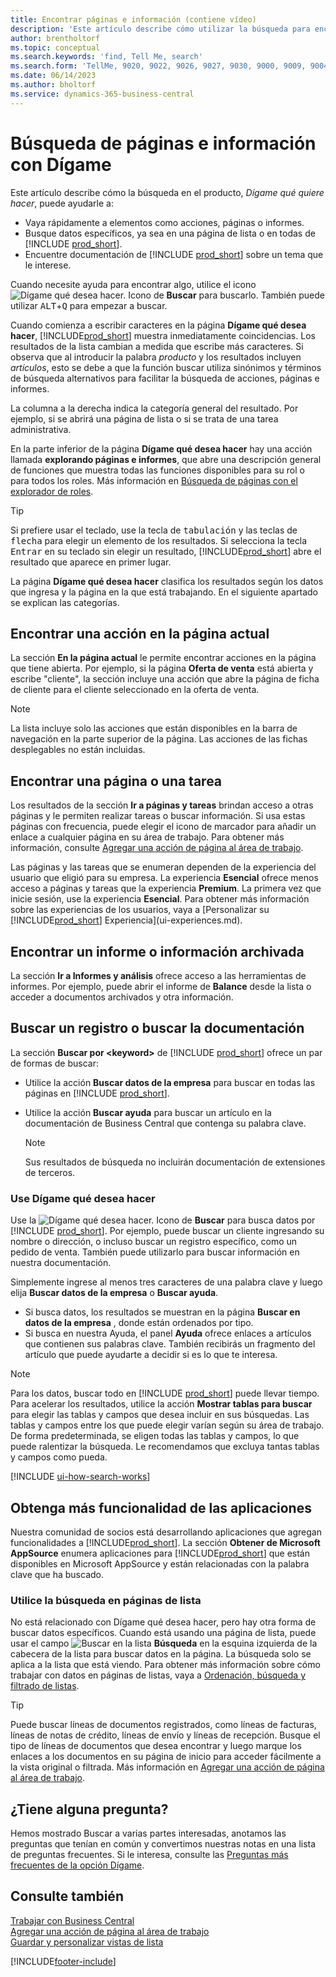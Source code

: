 ```yaml
---
title: Encontrar páginas e información (contiene vídeo)
description: 'Este artículo describe cómo utilizar la búsqueda para encontrar acciones, páginas, informes, documentación y datos, así como otras aplicaciones y servicios de consultoría.'
author: brentholtorf
ms.topic: conceptual
ms.search.keywords: 'find, Tell Me, search'
ms.search.form: 'TellMe, 9020, 9022, 9026, 9027, 9030, 9000, 9009, 9004, 9005, 9024, 9006, 9007, 9010, 9016, 9017'
ms.date: 06/14/2023
ms.author: bholtorf
ms.service: dynamics-365-business-central
---
```

# Búsqueda de páginas e información con Dígame

Este artículo describe cómo la búsqueda en el producto, *Dígame qué quiere hacer*, puede ayudarle a: 

* Vaya rápidamente a elementos como acciones, páginas o informes.
* Busque datos específicos, ya sea en una página de lista o en todas de [!INCLUDE [prod_short](includes/prod_short.md)].
* Encuentre documentación de [!INCLUDE [prod_short](includes/prod_short.md)] sobre un tema que le interese.

<!-- ![!VIDEO https://go.microsoft.com/fwlink/?linkid=2086048] -->

Cuando necesite ayuda para encontrar algo, utilice el icono ![Dígame qué desea hacer.](media/ui-search/search.png "Buscar página o informe") Icono de **Buscar** para buscarlo. También puede utilizar <kbd>ALT</kbd>+<kbd>Q</kbd> para empezar a buscar.

Cuando comienza a escribir caracteres en la página **Dígame qué desea hacer**, [!INCLUDE[prod_short](includes/prod_short.md)] muestra inmediatamente coincidencias. Los resultados de la lista cambian a medida que escribe más caracteres. Si observa que al introducir la palabra *producto* y los resultados incluyen *artículos*, esto se debe a que la función buscar utiliza sinónimos y términos de búsqueda alternativos para facilitar la búsqueda de acciones, páginas e informes.

La columna a la derecha indica la categoría general del resultado. Por ejemplo, si se abrirá una página de lista o si se trata de una tarea administrativa.  

En la parte inferior de la página **Dígame qué desea hacer** hay una acción llamada **explorando páginas e informes**, que abre una descripción general de funciones que muestra todas las funciones disponibles para su rol o para todos los roles. Más información en [Búsqueda de páginas con el explorador de roles](ui-role-explorer.md).

> [!TIP]  
> Si prefiere usar el teclado, use la tecla de <kbd>tabulación</kbd> y las teclas de <kbd>flecha</kbd> para elegir un elemento de los resultados. Si selecciona la tecla <kbd>Entrar</kbd> en su teclado sin elegir un resultado, [!INCLUDE[prod_short](includes/prod_short.md)] abre el resultado que aparece en primer lugar.

La página **Dígame qué desea hacer** clasifica los resultados según los datos que ingresa y la página en la que está trabajando. En el siguiente apartado se explican las categorías.

## Encontrar una acción en la página actual

La sección **En la página actual** le permite encontrar acciones en la página que tiene abierta. Por ejemplo, si la página **Oferta de venta** está abierta y escribe "cliente", la sección incluye una acción que abre la página de ficha de cliente para el cliente seleccionado en la oferta de venta.

> [!NOTE]  
> La lista incluye solo las acciones que están disponibles en la barra de navegación en la parte superior de la página. Las acciones de las fichas desplegables no están incluidas.  

## Encontrar una página o una tarea

Los resultados de la sección **Ir a páginas y tareas** brindan acceso a otras páginas y le permiten realizar tareas o buscar información. Si usa estas páginas con frecuencia, puede elegir el icono de marcador para añadir un enlace a cualquier página en su área de trabajo. Para obtener más información, consulte [Agregar una acción de página al área de trabajo](ui-bookmarks.md).

Las páginas y las tareas que se enumeran dependen de la experiencia del usuario que eligió para su empresa. La experiencia **Esencial** ofrece menos acceso a páginas y tareas que la experiencia **Premium**. La primera vez que inicie sesión, use la experiencia **Esencial**. Para obtener más información sobre las experiencias de los usuarios, vaya a [Personalizar su [!INCLUDE[prod_short](includes/prod_short.md)] Experiencia](ui-experiences.md).

## Encontrar un informe o información archivada

La sección **Ir a Informes y análisis** ofrece acceso a las herramientas de informes. Por ejemplo, puede abrir el informe de **Balance** desde la lista o acceder a documentos archivados y otra información.  

## Buscar un registro o buscar la documentación

La sección **Buscar por \<keyword\>** de [!INCLUDE [prod_short](includes/prod_short.md)] ofrece un par de formas de buscar:

* Utilice la acción **Buscar datos de la empresa** para buscar en todas las páginas en [!INCLUDE [prod_short](includes/prod_short.md)].
* Utilice la acción **Buscar ayuda** para buscar un artículo en la documentación de Business Central que contenga su palabra clave.

  > [!NOTE]  
  > Sus resultados de búsqueda no incluirán documentación de extensiones de terceros.

### Use Dígame qué desea hacer

Use la ![Dígame qué desea hacer.](media/ui-search/search.png "Buscar página o informe") Icono de **Buscar** para busca datos por [!INCLUDE [prod_short](includes/prod_short.md)]. Por ejemplo, puede buscar un cliente ingresando su nombre o dirección, o incluso buscar un registro específico, como un pedido de venta. También puede utilizarlo para buscar información en nuestra documentación.

Simplemente ingrese al menos tres caracteres de una palabra clave y luego elija **Buscar datos de la empresa** o **Buscar ayuda**.

* Si busca datos, los resultados se muestran en la página **Buscar en datos de la empresa** , donde están ordenados por tipo.  
* Si busca en nuestra Ayuda, el panel **Ayuda** ofrece enlaces a artículos que contienen sus palabras clave. También recibirás un fragmento del artículo que puede ayudarte a decidir si es lo que te interesa.

> [!NOTE]
> Para los datos, buscar todo en [!INCLUDE [prod_short](includes/prod_short.md)] puede llevar tiempo. Para acelerar los resultados, utilice la acción **Mostrar tablas para buscar** para elegir las tablas y campos que desea incluir en sus búsquedas. Las tablas y campos entre los que puede elegir varían según su área de trabajo. De forma predeterminada, se eligen todas las tablas y campos, lo que puede ralentizar la búsqueda. Le recomendamos que excluya tantas tablas y campos como pueda.

[!INCLUDE [ui-how-search-works](includes/ui-how-search-works.md)]

## Obtenga más funcionalidad de las aplicaciones

Nuestra comunidad de socios está desarrollando aplicaciones que agregan funcionalidades a [!INCLUDE[prod_short](includes/prod_short.md)]. La sección **Obtener de Microsoft AppSource** enumera aplicaciones para [!INCLUDE[prod_short](includes/prod_short.md)] que están disponibles en Microsoft AppSource y están relacionadas con la palabra clave que ha buscado.

### Utilice la búsqueda en páginas de lista

No está relacionado con Dígame qué desea hacer, pero hay otra forma de buscar datos específicos. Cuando está usando una página de lista, puede usar el campo ![Buscar en la lista](media/ui-search/search-list.png "Icono de lista de búsqueda") **Búsqueda** en la esquina izquierda de la cabecera de la lista para buscar datos en la página. La búsqueda solo se aplica a la lista que está viendo. Para obtener más información sobre cómo trabajar con datos en páginas de listas, vaya a [Ordenación, búsqueda y filtrado de listas](ui-enter-criteria-filters.md).  

> [!TIP]
> Puede buscar líneas de documentos registrados, como líneas de facturas, líneas de notas de crédito, líneas de envío y líneas de recepción. Busque el tipo de líneas de documentos que desea encontrar y luego marque los enlaces a los documentos en su página de inicio para acceder fácilmente a la vista original o filtrada. Más información en [Agregar una acción de página al área de trabajo](ui-bookmarks.md).

## ¿Tiene alguna pregunta?

Hemos mostrado Buscar a varias partes interesadas, anotamos las preguntas que tenían en común y convertimos nuestras notas en una lista de preguntas frecuentes. Si le interesa, consulte las [Preguntas más frecuentes de la opción Dígame](ui-search-faq.md).

## Consulte también

[Trabajar con Business Central](ui-work-product.md)  
[Agregar una acción de página al área de trabajo](ui-bookmarks.md)  
[Guardar y personalizar vistas de lista](ui-views.md)  

[!INCLUDE[footer-include](includes/footer-banner.md)]
